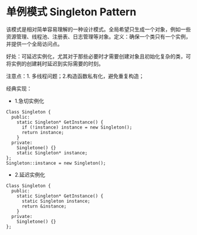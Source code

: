 # 单例模式 Singleton Pattern
该模式是相对简单容易理解的一种设计模式。全局希望只生成一个对象，例如一些资源管理、线程池、注册表、日志管理等对象。定义：确保一个类只有一个实例，并提供一个全局访问点。

好处：可延迟实例化，尤其对于那些必要时才需要创建对象且初始化复杂的类，可将实例的创建耗时延迟到实际需要的时刻。

注意点：1. 多线程问题；2.构造函数私有化，避免重复构造；

经典实现：
- 1.急切实例化
```
Class Singleton {
  public:
    static Singleton* GetInstance() {
      if (!instance) instance = new Singleton();
      return instance;
    }
  private:
    Singletone() {}
    static Singleton* instance;
};
Singleton::instance = new Singleton();
```
- 2.延迟实例化
```
Class Singleton {
  public:
    static Singleton* GetInstance() {
      static Singleton instance;
      return &instance;
    }
  private:
    Singletone() {}
};
```
